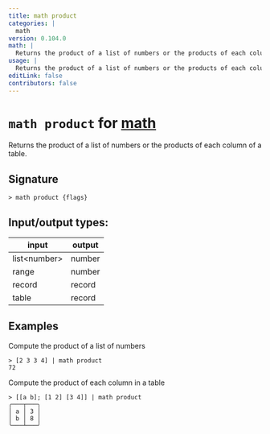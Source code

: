 ```yaml
---
title: math product
categories: |
  math
version: 0.104.0
math: |
  Returns the product of a list of numbers or the products of each column of a table.
usage: |
  Returns the product of a list of numbers or the products of each column of a table.
editLink: false
contributors: false
---
```

<!-- This file is automatically generated. Please edit the command in https://github.com/nushell/nushell instead. -->

# `math product` for [math](/commands/categories/math.md)

<div class='command-title'>Returns the product of a list of numbers or the products of each column of a table.</div>

## Signature

```> math product {flags} ```


## Input/output types:

| input        | output |
| ------------ | ------ |
| list\<number\> | number |
| range        | number |
| record       | record |
| table        | record |
## Examples

Compute the product of a list of numbers
```nu
> [2 3 3 4] | math product
72
```

Compute the product of each column in a table
```nu
> [[a b]; [1 2] [3 4]] | math product
╭───┬───╮
│ a │ 3 │
│ b │ 8 │
╰───┴───╯
```
